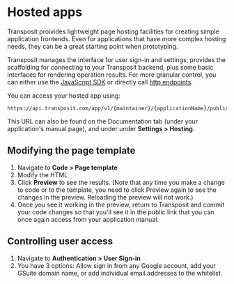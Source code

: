 # Hosted apps

Transposit proivides lightweight page hosting facilities for creating simple application frontends. Even for applications that have more complex hosting needs, they can be a great starting point when prototyping.

Transposit manages the interface for user sign-in and settings, provides the scaffolding for connecting to your Transposit backend, plus some basic interfaces for rendering operation results. For more granular control, you can either use the [JavaScript SDK](../references/js-sdk.md) or directly call [http endpoints](endpoints.md).

You can access your hosted app using:
```text
https://api.transposit.com/app/v1/{maintainer}/{applicationName}/public/
```
This URL can also be found on the Documentation tab (under your application's manual page), and under under **Settings &gt; Hosting**.

## Modifying the page template

1. Navigate to **Code &gt; Page template**
2. Modify the HTML
3. Click **Preview** to see the results. \(Note that any time you make a change to code or to the template, you need to click Preview again to see the changes in the preview. Reloading the preview will not work.\)
4. Once you see it working in the preview, return to Transposit and commit your code changes so that you'll see it in the public link that you can once again access from your application manual.

## Controlling user access

1. Navigate to **Authentication &gt; User Sign-in**
2. You have 3 options:  Allow sign in from any Google account, add your GSuite domain name, or add individual email addresses to the whitelist.

